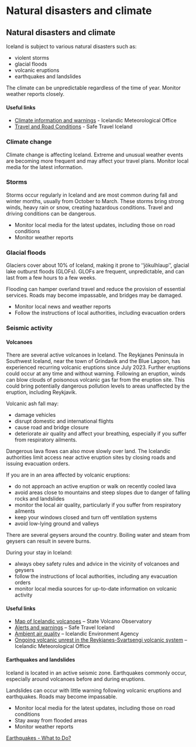 # Natural disasters and climate

## Natural disasters and climate

Iceland is subject to various natural disasters such as:

* violent storms
* glacial floods
* volcanic eruptions
* earthquakes and landslides

The climate can be unpredictable regardless of the time of year. Monitor weather reports closely.

#### Useful links

* [Climate information and warnings](https://en.vedur.is/) - Icelandic Meteorological Office
* [Travel and Road Conditions](https://safetravel.is/conditions) - Safe Travel Iceland

### Climate change

Climate change is affecting Iceland. Extreme and unusual weather events are becoming more frequent and may affect your travel plans. Monitor local media for the latest information.

### Storms

Storms occur regularly in Iceland and are most common during fall and winter months, usually from October to March. These storms bring strong winds, heavy rain or snow, creating hazardous conditions. Travel and driving conditions can be dangerous.

* Monitor local media for the latest updates, including those on road conditions
* Monitor weather reports

### Glacial floods

Glaciers cover about 10% of Iceland, making it prone to ‘‘jökulhlaup’’, glacial lake outburst floods (GLOFs). GLOFs are frequent, unpredictable, and can last from a few hours to a few weeks.

Flooding can hamper overland travel and reduce the provision of essential services. Roads may become impassable, and bridges may be damaged.

* Monitor local news and weather reports
* Follow the instructions of local authorities, including evacuation orders

### Seismic activity

#### Volcanoes

There are several active volcanoes in Iceland. The Reykjanes Peninsula in Southwest Iceland, near the town of Grindavík and the Blue Lagoon, has experienced recurring volcanic eruptions since July 2023. Further eruptions could occur at any time and without warning. Following an eruption, winds can blow clouds of poisonous volcanic gas far from the eruption site. This could bring potentially dangerous pollution levels to areas unaffected by the eruption, including Reykjavik.

Volcanic ash fall may:

* damage vehicles
* disrupt domestic and international flights
* cause road and bridge closure
* deteriorate air quality and affect your breathing, especially if you suffer from respiratory ailments.

Dangerous lava flows can also move slowly over land. The Icelandic authorities limit access near active eruption sites by closing roads and issuing evacuation orders.

If you are in an area affected by volcanic eruptions:

* do not approach an active eruption or walk on recently cooled lava
* avoid areas close to mountains and steep slopes due to danger of falling rocks and landslides
* monitor the local air quality, particularly if you suffer from respiratory ailments
* keep your windows closed and turn off ventilation systems
* avoid low-lying ground and valleys

There are several geysers around the country. Boiling water and steam from geysers can result in severe burns.

During your stay in Iceland:

* always obey safety rules and advice in the vicinity of volcanoes and geysers
* follow the instructions of local authorities, including any evacuation orders
* monitor local media sources for up-to-date information on volcanic activity

#### Useful links

* [Map of Icelandic volcanoes](https://icelandicvolcanoes.is/) – State Volcano Observatory
* [Alerts and warnings](https://safetravel.is/) – Safe Travel Iceland
* [Ambient air quality](https://loftgaedi.is/en?zoomLevel=7&lat=64.894972&lng=-18.675028) – Icelandic Environment Agency
* [Ongoing volcanic unrest in the Reykjanes-Svartsengi volcanic system](https://en.vedur.is/about-imo/news/) – Icelandic Meteorological Office

#### Earthquakes and landslides

Iceland is located in an active seismic zone. Earthquakes commonly occur, especially around volcanoes before and during eruptions.

Landslides can occur with little warning following volcanic eruptions and earthquakes. Roads may become impassable.

* Monitor local media for the latest updates, including those on road conditions
* Stay away from flooded areas
* Monitor weather reports

[Earthquakes - What to Do?](https://www.getprepared.gc.ca/cnt/rsrcs/pblctns/rthqks-wtd/index-en.aspx)